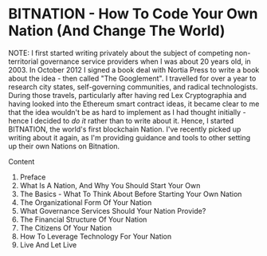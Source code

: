 # BITNATION - How To Code Your Own Nation (And Change The World)


NOTE: I first started writing privately about the subject of competing non-territorial governance service providers when I was about 20 years old, in 2003. In October 2012 I signed a book deal with Nortia Press to write a book about the idea - then called "The Googlement". I travelled for over a year to research city states, self-governing communities, and radical technologists. During those travels, particularly after having red Lex Cryptographia and having looked into the Ethereum smart contract ideas, it became clear to me that the idea wouldn't be as hard to implement as I had thought initially - hence I decided to *do it* rather than to write about it. Hence, I started BITNATION, the world's first blockchain Nation. I've recently picked up writing about it again, as I'm providing guidance and tools to other setting up their own Nations on Bitnation. 



Content

1. Preface
2. What Is A Nation, And Why You Should Start Your Own
3. The Basics - What To Think About Before Starting Your Own Nation
4. The Organizational Form Of Your Nation
5. What Governance Services Should Your Nation Provide?
6. The Financial Structure Of Your Nation
7. The Citizens Of Your Nation
8. How To Leverage Technology For Your Nation
9. Live And Let Live

